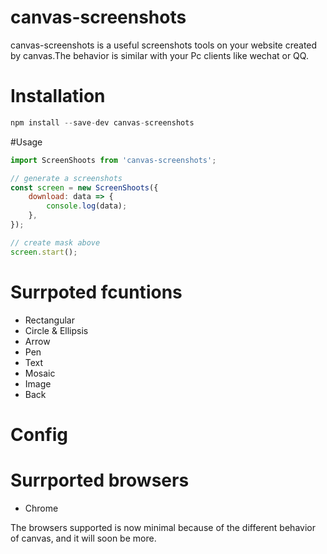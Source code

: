 # canvas-screenshots

canvas-screenshots is a useful screenshots tools on your website created by canvas.The behavior is similar with your Pc clients like wechat or QQ.

# Installation

```js
npm install --save-dev canvas-screenshots
```

#Usage

```js
import ScreenShoots from 'canvas-screenshots';

// generate a screenshots
const screen = new ScreenShoots({
    download: data => {
        console.log(data);
    },
});

// create mask above
screen.start();
```

# Surrpoted fcuntions

-  Rectangular
-  Circle & Ellipsis
-  Arrow
-  Pen
-  Text
-  Mosaic
-  Image
-  Back

# Config

# Surrported browsers

-  Chrome

The browsers supported is now minimal because of the different behavior of canvas, and it will soon be more.

